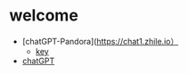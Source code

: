 # welcome
- [chatGPT-Pandora](https://chat1.zhile.io）
  - [key](eyJhbGciOiJkaXIiLCJlbmMiOiJBMjU2R0NNIn0..18gO3Q-fDgyqaU9p.Dq5BUb3BB8XsOjx316smIziripfw2kise2n2WrqyzzK5J0aAKvn1-utCMoJJ2mWa1CHAV3jM2OztlbHmVGauyC2cogn7aJYBv1qv-hi6bqWF-LkhlMZ-tPO1WKYpHV4ViQ8k3Vsyu4-aCVsOQuh9389YhsMPtdT_LwRyTIMtmELoWecCVZ0Az4HbhZ-1Icgiakzfq4XDM4nHm9mdPZtqfz50P_pnQOzJI8mu8mFFmnC_KNYTMDTb5tBq8ogntanmsps568IYMOLQtdzmIoB3Co9y9YoIq4WyaiWyEGslfaX6h0HJ_YcZUMW6XoKBbIMsl1skmH5xB6YDRX-aL8Ir1tsEvS6NQ-0jlUnabHcDOelGh9ssyJE9WaAzvbxqBTzNQ43Mf_dVQ3Imd4qOAA0F9xk75ZAi6_ohhdbF-D8amgs915YXuKPvVqiCcn3ngqaDSXp1S8MbrmDmWa04EcG2_uGQ2v5OrQl2DeHMy-D8WZQKgnnRxKlE8U_6AteHc9_LMEBxO2eBH3zV3b98VGf7y2RfmCBQ8WhIJKL0ETjPzhrs6_zgUY2ycNztAZoWZiXBysZo15UdY4vhWOlmnYG0kyml4SXXJMKdb5IrmpRbAmz4lY741ogs4EOlQDQ3ZXWlTGaF0evIfzULlIItcuqESa2QyVn4urtUzCm9R9MYT4G93JvKSBH0c9mDz6Etqs1rcRs53MgYQzaNJ0SaIKU6vzAnXMGnFnaxXv7Z7xOZTPLwZx1IyERySaIjElPxINSmRshb95gGPZORfRvMVRzvFULUP-_afsx0K3_VabptQTXbGUeMjPwkIijuqt8MGc10_vLPY08Jb6o2Zsk0zgwzpHXLbeXWGNGPgZdgVAOKrW50QKhvPJ9-bNVJRR0nXv9tQPN4azBfqfE9JN56y6_NeimmfuqnEBbGjZhuB8331NnMbVIjkvEtZOD27l_Mh8coVmj9_5LaS9jmqqXOL2ZNFFloJHY7ILkRUtS_1gems0jQYi2ew-5_Im876C9eVupfMPu7UtC1U4ZTNeCSjak0GMQUTnBVMwk1QEZSbBE1q0DJkHwHf8di2RcYTDecV6Fpk8rpcAM0ySWnj0G626QQjiGlzGExh4CNJtwz1125kUjB7389jog892UrEAQHBdT70tGE9RuPusFE-3Wj7E21r8uofpr2ZjNHyghGBLf6HJLx6fghj3lmINwij5TteDYpq1CzjgFMnkq4sOdXKoce05zT93PU-yIFjryGBxI4BIH7wSh0SLzU8Z-WK2kNCE7KelnxcE8m4LNbTmWE-exhkMLBrlEIZGN6CyW_FyQMMt-kSH4-j6G47XKIt1eE7cBVMZ_FzLNExFAYSof5bnoaPr2tM_bTCC-YA3QHuEWfedlbGB_jMpouUhcwh0an5O5n1boTb2cbtYJ2KMX-tsuo6rp-lGfiVO_KPYazFpqbZJQu2-T3h4vjRyuNCKB_OThz81olxwZ5XrxchYRWIonHHpVNmL9F1cEAEvu2KJ7__gtFAboTJ0E-9hFe07UFbBK0jeoceib26-xvaQ2_TgBYjBmfJe5FVBoC0WNyK87rIWKCIzIEZu6VY3U1pI9dpFZ-gtP6f4DzhB7FnRRlT_PkdcrKPyvwzPaDzkNsN-vEZw71LkmV6WYmYHGzuSkquN66XWJaALk_wThb_Yhuw4ApJcgW4rUVhOb-bL1y1FIakWhuWArW61HSTneQkzVJq32K0W01HwLW6n2x3jo7n9Zn4CTzlHkATRk1S7BPdEg489aHBQbFFoPcer74BgmKBMzzWZRIFrzdfS6rNMPFYATkBa7YrbyKWqa6fAMTvm3qCYcglcUyIen1Ofmd-xJl9PRX8Y-SDoJKBR66y6JuOnP5gGGRi_NXk77UC0DzCQDCv0y0ay9hWHj1pk5yDG38iMBcbcBSBS6uLDl_4_xrTBlFNjFl4rfHyepVyWK0cODERvQenJJTcmf0e2K9PV-3lMUXHqLvog)
- [chatGPT](https://chat.openai.com)
